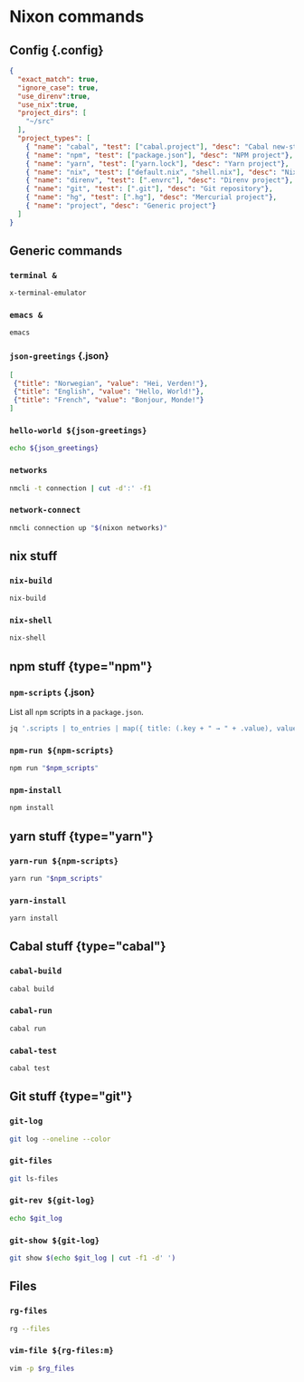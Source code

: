 # Nixon commands

## Config {.config}

```json
{
  "exact_match": true,
  "ignore_case": true,
  "use_direnv":true,
  "use_nix":true,
  "project_dirs": [
    "~/src"
  ],
  "project_types": [
    { "name": "cabal", "test": ["cabal.project"], "desc": "Cabal new-style project"},
    { "name": "npm", "test": ["package.json"], "desc": "NPM project"},
    { "name": "yarn", "test": ["yarn.lock"], "desc": "Yarn project"},
    { "name": "nix", "test": ["default.nix", "shell.nix"], "desc": "Nix project"},
    { "name": "direnv", "test": [".envrc"], "desc": "Direnv project"},
    { "name": "git", "test": [".git"], "desc": "Git repository"},
    { "name": "hg", "test": [".hg"], "desc": "Mercurial project"},
    { "name": "project", "desc": "Generic project"}
  ]
}
```

## Generic commands

### `terminal &`

```bash
x-terminal-emulator
```

### `emacs &`

```bash
emacs
```

### `json-greetings` {.json}

```json
[
 {"title": "Norwegian", "value": "Hei, Verden!"},
 {"title": "English", "value": "Hello, World!"},
 {"title": "French", "value": "Bonjour, Monde!"}
]
```

### `hello-world ${json-greetings}`

```bash
echo ${json_greetings}
```

### `networks`

```bash
nmcli -t connection | cut -d':' -f1
```

### `network-connect`

```bash
nmcli connection up "$(nixon networks)"
```

## nix stuff

### `nix-build`

```bash
nix-build
```

### `nix-shell`

```bash
nix-shell
```

## npm stuff {type="npm"}

### `npm-scripts` {.json}

List all `npm` scripts in a `package.json`.

```bash
jq '.scripts | to_entries | map({ title: (.key + " → " + .value), value: .key })' package.json
```

### `npm-run ${npm-scripts}`

```bash
npm run "$npm_scripts"
```

### `npm-install`

```bash
npm install
```

## yarn stuff {type="yarn"}

### `yarn-run ${npm-scripts}`

```bash
yarn run "$npm_scripts"
```

### `yarn-install`

```bash
yarn install
```

## Cabal stuff {type="cabal"}

### `cabal-build`

```bash
cabal build
```

### `cabal-run`

```bash
cabal run
```

### `cabal-test`

```bash
cabal test
```

## Git stuff {type="git"}

### `git-log`

```bash
git log --oneline --color
```

### `git-files`

```bash
git ls-files
```

### `git-rev ${git-log}`

```bash
echo $git_log
```

### `git-show ${git-log}`

```bash
git show $(echo $git_log | cut -f1 -d' ')
```

## Files

### `rg-files`

```bash
rg --files
```

### `vim-file ${rg-files:m}`

```bash
vim -p $rg_files
```

